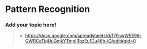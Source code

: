 # Pattern Recognition
### Add your topic here!
> * https://docs.google.com/spreadsheets/d/17FnwWEE96-GWI1CaTbjUuGmkYTmpIRbzEu1Du46h-lQ/edit#gid=0
